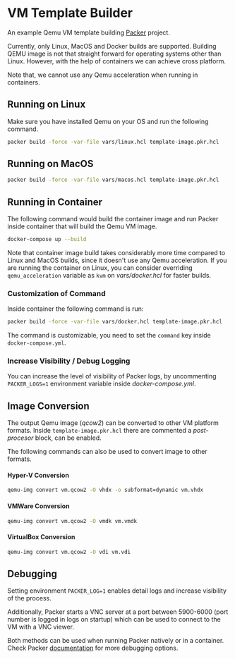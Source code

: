 # VM Template Builder

An example Qemu VM template building [Packer](https://www.packer.io/) project.

Currently, only Linux, MacOS and Docker builds are supported. Building QEMU image is not that straight forward for operating systems other than Linux. However, with the help of containers we can achieve cross platform.

Note that, we cannot use any Qemu acceleration when running in containers.

## Running on Linux

Make sure you have installed Qemu on your OS and run the following command.

```sh
packer build -force -var-file vars/linux.hcl template-image.pkr.hcl
```

## Running on MacOS

```sh
packer build -force -var-file vars/macos.hcl template-image.pkr.hcl
```

## Running in Container

The following command would build the container image and run Packer inside container that will build the Qemu VM image.

```sh
docker-compose up --build
```

Note that container image build takes considerably more time compared to Linux and MacOS builds, since it doesn't use any Qemu acceleration. If you are running the container on Linux, you can consider overriding `qemu_acceleration` variable as `kvm` on _vars/docker.hcl_ for faster builds.

### Customization of Command

Inside container the following command is run:

```sh
packer build -force -var-file vars/docker.hcl template-image.pkr.hcl
```

The command is customizable, you need to set the `command` key inside `docker-compose.yml`.

### Increase Visibility / Debug Logging

You can increase the level of visibility of Packer logs, by uncommenting `PACKER_LOGS=1` environment variable inside _docker-compose.yml_.

## Image Conversion

The output Qemu image (_qcow2_) can be converted to other VM platform formats. Inside `template-image.pkr.hcl` there are commented a _post-procesor_ block, can be enabled.

The following commands can also be used to convert image to other formats.

#### Hyper-V Conversion

```sh
qemu-img convert vm.qcow2 -O vhdx -o subformat=dynamic vm.vhdx
```

#### VMWare Conversion

```sh
qemu-img convert vm.qcow2 -O vmdk vm.vmdk
```

#### VirtualBox Conversion

```sh
qemu-img convert vm.qcow2 -O vdi vm.vdi
```

## Debugging

Setting environment `PACKER_LOG=1` enables detail logs and increase visibility of the process.

Additionally, Packer starts a VNC server at a port between 5900-6000 (port number is logged in logs on startup) which can be used to connect to the VM with a VNC viewer.

Both methods can be used when running Packer natively or in a container. Check Packer [documentation](https://www.packer.io/docs) for more debugging options.
